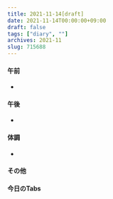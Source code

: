 ```yaml
---
title: 2021-11-14[draft]
date: 2021-11-14T00:00:00+09:00
draft: false
tags: ["diary", ""]
archives: 2021-11
slug: 715688
---
```

#### 午前
- 
#### 午後
- 
#### 体調
- 
#### その他
#### 今日のTabs
